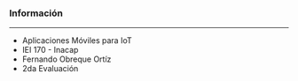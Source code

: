 ### Información
_____________________
- Aplicaciones Móviles para IoT
- IEI 170 - Inacap
- Fernando Obreque Ortíz
- 2da Evaluación
